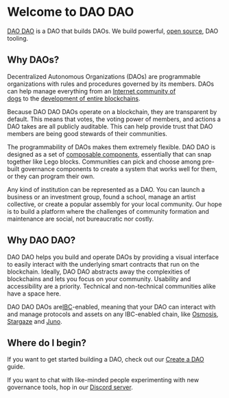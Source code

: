 # Welcome to DAO DAO

[DAO DAO](https://daodao.zone/dao/juno10h0hc64jv006rr8qy0zhlu4jsxct8qwa0vtaleayh0ujz0zynf2s2r7v8q) is a DAO that builds DAOs. We build powerful, [open source](https://github.com/DA0-DA0), DAO tooling.

## Why DAOs?

Decentralized Autonomous Organizations (DAOs) are programmable organizations with rules and procedures governed by its members. DAOs can help manage everything from an [Internet community of\
dogs](https://daodao.zone/dao/juno1czh5dy2kxwwt5hlw6rr2q25clj96sheftsdccswg9qe34m3wzgdswmw8ju) to the [development of entire blockchains](https://daodao.zone/dao/neutron1suhgf5svhu4usrurvxzlgn54ksxmn8gljarjtxqnapv8kjnp4nrstdxvff/proposals).

Because DAO DAO DAOs operate on a blockchain, they are transparent by default. This means that votes, the voting power of members, and actions a DAO takes are all publicly auditable. This can help provide trust that DAO members are being good stewards of their communities.

The programmability of DAOs makes them extremely flexible. DAO DAO is designed as a set of [composable components](https://github.com/DA0-DA0/dao-contracts/wiki/DAO-DAO-Contracts-Design), essentially that can snap together like Lego blocks. Communities can pick and choose among pre-built governance components to create a system that works well for them, or they can program their own.

Any kind of institution can be represented as a DAO. You can launch a business or an investment group, found a school, manage an artist collective, or create a popular assembly for your local community. Our hope is to build a platform where the challenges of community formation and maintenance are social, not bureaucratic nor costly.

## Why DAO DAO?

DAO DAO helps you build and operate DAOs by providing a visual interface to easily interact with the underlying smart contracts that run on the blockchain. Ideally, DAO DAO abstracts away the complexities of blockchains and lets you focus on your community. Usability and accessibility are a priority. Technical and non-technical communities alike have a space here.

DAO DAO DAOs are[IBC](https://www.coinbase.com/cloud/discover/dev-foundations/ibc-protocol)-enabled, meaning that your DAO can interact with and manage protocols and assets on any IBC-enabled chain, like [Osmosis](https://osmosis.zone), [Stargaze](https://stargaze.zone) and [Juno](https://junonetwork.io).

## Where do I begin?

If you want to get started building a DAO, check out our [Create a DAO](../dao-management/create-a-dao) guide.

If you want to chat with like-minded people experimenting with new governance tools, hop in our [Discord server](https://discord.daodao.zone).
